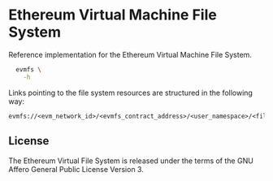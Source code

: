 # Ethereum Virtual Machine File System

Reference implementation for the Ethereum Virtual Machine File System.

```bash
  evmfs \
    -h
```

Links pointing to the file system resources are structured in the following way:

```
evmfs://<evm_network_id>/<evmfs_contract_address>/<user_namespace>/<file_hash>
```

## License

The Ethereum Virtual File System is released under the terms of the
GNU Affero General Public License Version 3.
